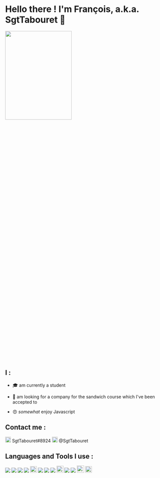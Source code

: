 # Hello there ! I'm François, a.k.a. SgtTabouret 👋 

<img src="https://media.giphy.com/media/Nx0rz3jtxtEre/giphy.gif" width="65%" height="27%" />


## I :
* 🎓 am currently a student 

* 🥪 am looking for a company for the sandwich course which I've been accepted to 

* 😍 *somewhat* enjoy Javascript 

## Contact me :

<img width='18px' src='https://simpleicons.org/icons/discord.svg'> SgtTabouret#8924 
[<img width='18px' src='https://simpleicons.org/icons/twitter.svg'>](https://twitter.com/SgtTabouret) @SgtTabouret 

## Languages and Tools I use :

<p>
<img src="https://img.icons8.com/color/24/000000/visual-studio-code-2019.png"/>
<img src="https://img.icons8.com/color/24/000000/javascript.png"/>
<img src="https://img.icons8.com/color/24/000000/nodejs.png"/>
<img src="https://img.icons8.com/color/24/000000/react-native.png"/>
<img width='21px' src='https://seeklogo.com/images/M/mocha-logo-66DA231220-seeklogo.com.png'>
<img src="https://img.icons8.com/color/24/000000/java-coffee-cup-logo.png"/>
<img src="https://img.icons8.com/ios/24/000000/postgreesql.png"/>
<img src="https://img.icons8.com/ios-filled/24/000000/mysql-logo.png"/>
<img width='22px' src="https://seeklogo.com/images/E/eslint-logo-4B5C528034-seeklogo.com.png"/>
<img src="https://img.icons8.com/color/24/000000/git.png"/>
<img src="https://img.icons8.com/color/24/000000/gitlab.png"/>
<img width='23px' src="https://img.icons8.com/material-outlined/48/000000/github.png"/>
<img width='21px' src='https://seeklogo.com/images/S/symfony-logo-AA34C8FC16-seeklogo.com.png'>
 
</p>
